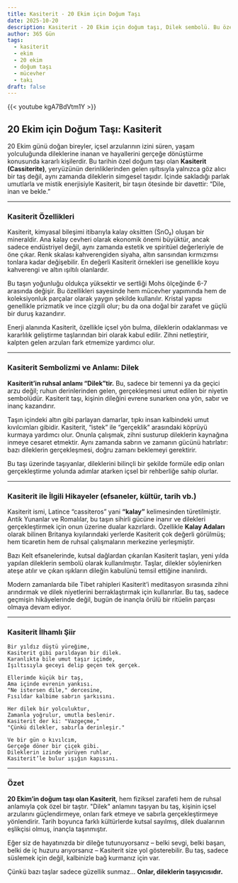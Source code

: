 ```yaml
---
title: Kasiterit - 20 Ekim için Doğum Taşı
date: 2025-10-20
description: Kasiterit - 20 Ekim için doğum taşı, Dilek sembolü. Bu özel taşın derin anlamını öğrenin.
author: 365 Gün
tags:
  - kasiterit
  - ekim
  - 20 ekim
  - doğum taşı
  - mücevher
  - takı
draft: false
---
```


{{< youtube kgA7BdVtm1Y >}}

## 20 Ekim için Doğum Taşı: Kasiterit

20 Ekim günü doğan bireyler, içsel arzularının izini süren, yaşam yolculuğunda dileklerine inanan ve hayallerini gerçeğe dönüştürme konusunda kararlı kişilerdir. Bu tarihin özel doğum taşı olan **Kasiterit (Cassiterite)**, yeryüzünün derinliklerinden gelen ışıltısıyla yalnızca göz alıcı bir taş değil, aynı zamanda dileklerin simgesel taşıdır. İçinde sakladığı parlak umutlarla ve mistik enerjisiyle Kasiterit, bir taşın ötesinde bir davettir: “Dile, inan ve bekle.”

---

### Kasiterit Özellikleri

Kasiterit, kimyasal bileşimi itibarıyla kalay oksitten (SnO₂) oluşan bir mineraldir. Ana kalay cevheri olarak ekonomik önemi büyüktür, ancak sadece endüstriyel değil, aynı zamanda estetik ve spiritüel değerleriyle de öne çıkar. Renk skalası kahverengiden siyaha, altın sarısından kırmızımsı tonlara kadar değişebilir. En değerli Kasiterit örnekleri ise genellikle koyu kahverengi ve altın ışıltılı olanlardır.

Bu taşın yoğunluğu oldukça yüksektir ve sertliği Mohs ölçeğinde 6-7 arasında değişir. Bu özellikleri sayesinde hem mücevher yapımında hem de koleksiyonluk parçalar olarak yaygın şekilde kullanılır. Kristal yapısı genellikle prizmatik ve ince çizgili olur; bu da ona doğal bir zarafet ve güçlü bir duruş kazandırır.

Enerji alanında Kasiterit, özellikle içsel yön bulma, dileklerin odaklanması ve kararlılık geliştirme taşlarından biri olarak kabul edilir. Zihni netleştirir, kalpten gelen arzuları fark etmemize yardımcı olur.

---

### Kasiterit Sembolizmi ve Anlamı: Dilek

**Kasiterit’in ruhsal anlamı “Dilek”tir.** Bu, sadece bir temenni ya da geçici arzu değil; ruhun derinlerinden gelen, gerçekleşmesi umut edilen bir niyetin sembolüdür. Kasiterit taşı, kişinin dileğini evrene sunarken ona yön, sabır ve inanç kazandırır.

Taşın içindeki altın gibi parlayan damarlar, tıpkı insan kalbindeki umut kıvılcımları gibidir. Kasiterit, “istek” ile “gerçeklik” arasındaki köprüyü kurmaya yardımcı olur. Onunla çalışmak, zihni susturup dileklerin kaynağına inmeye cesaret etmektir. Aynı zamanda sabrın ve zamanın gücünü hatırlatır: bazı dileklerin gerçekleşmesi, doğru zamanı beklemeyi gerektirir.

Bu taşı üzerinde taşıyanlar, dileklerini bilinçli bir şekilde formüle edip onları gerçekleştirme yolunda adımlar atarken içsel bir rehberliğe sahip olurlar.

---

### Kasiterit ile İlgili Hikayeler (efsaneler, kültür, tarih vb.)

Kasiterit ismi, Latince “cassiteros” yani **“kalay”** kelimesinden türetilmiştir. Antik Yunanlar ve Romalılar, bu taşın sihirli gücüne inanır ve dilekleri gerçekleştirmek için onun üzerine dualar kazırlardı. Özellikle **Kalay Adaları** olarak bilinen Britanya kıyılarındaki yerlerde Kasiterit çok değerli görülmüş; hem ticaretin hem de ruhsal çalışmaların merkezine yerleşmiştir.

Bazı Kelt efsanelerinde, kutsal dağlardan çıkarılan Kasiterit taşları, yeni yılda yapılan dileklerin sembolü olarak kullanılmıştır. Taşlar, dilekler söylenirken ateşe atılır ve çıkan ışıkların dileğin kabulünü temsil ettiğine inanılırdı.

Modern zamanlarda bile Tibet rahipleri Kasiterit’i meditasyon sırasında zihni arındırmak ve dilek niyetlerini berraklaştırmak için kullanırlar. Bu taş, sadece geçmişin hikâyelerinde değil, bugün de inançla örülü bir ritüelin parçası olmaya devam ediyor.

---

### Kasiterit İlhamlı Şiir

```
Bir yıldız düştü yüreğime,  
Kasiterit gibi parıldayan bir dilek.  
Karanlıkta bile umut taşır içimde,  
Işıltısıyla geceyi delip geçen tek gerçek.

Ellerimde küçük bir taş,  
Ama içinde evrenin yankısı.  
"Ne istersen dile," dercesine,  
Fısıldar kalbime sabrın şarkısını.

Her dilek bir yolculuktur,  
Zamanla yoğrulur, umutla beslenir.  
Kasiterit der ki: "Vazgeçme,"  
"Çünkü dilekler, sabırla derinleşir."

Ve bir gün o kıvılcım,  
Gerçeğe döner bir çiçek gibi.  
Dileklerin izinde yürüyen ruhlar,  
Kasiterit’le bulur ışığın kapısını.
```

---

### Özet

**20 Ekim’in doğum taşı olan Kasiterit**, hem fiziksel zarafeti hem de ruhsal anlamıyla çok özel bir taştır. "Dilek" anlamını taşıyan bu taş, kişinin içsel arzularını güçlendirmeye, onları fark etmeye ve sabırla gerçekleştirmeye yönlendirir. Tarih boyunca farklı kültürlerde kutsal sayılmış, dilek dualarının eşlikçisi olmuş, inançla taşınmıştır.

Eğer siz de hayatınızda bir dileğe tutunuyorsanız – belki sevgi, belki başarı, belki de iç huzuru arıyorsanız – Kasiterit size yol gösterebilir. Bu taş, sadece süslemek için değil, kalbinizle bağ kurmanız için var.

Çünkü bazı taşlar sadece güzellik sunmaz... **Onlar, dileklerin taşıyıcısıdır.**
